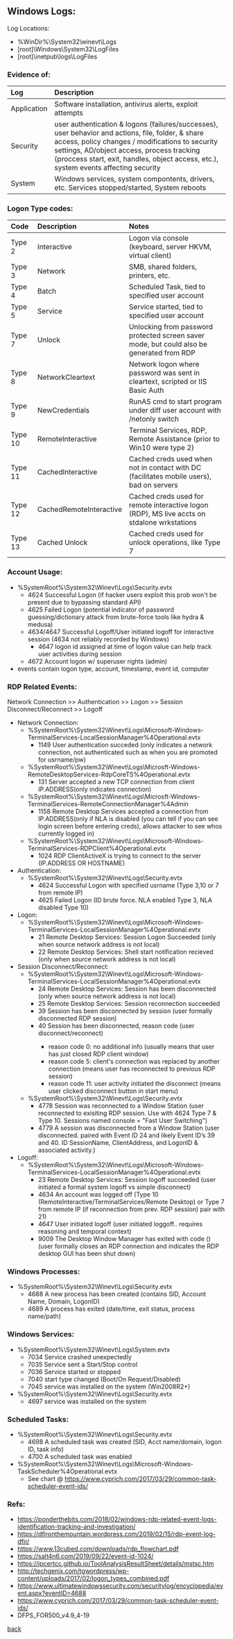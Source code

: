 ## Windows Logs:
Log Locations:
- %WinDir%\System32\winevt\Logs
- [root]\Windows\System32\LogFiles
- [root]\inetpub\logs\LogFiles

### Evidence of:

| Log         | Description             |
| :---        | :---                    |
| Application | Software installation, antivirus alerts, exploit attempts |
| Security    | user authentication & logons (failures/successes), user behavior and actions, file, folder, & share access, policy changes / modifications to security settings, AD/object access, process tracking (proccess start, exit, handles, object access, etc.), system events affecting security |
| System      | Windows services, system compontents, drivers, etc. Services stopped/started, System reboots |

### Logon Type codes:

| Code    | Description             | Notes                                                                                       |
| :---    | :---                    | :---                                                                                        |
| Type 2  | Interactive             | Logon via console (keyboard, server HKVM, virtual client)                                   |
| Type 3  | Network                 | SMB, shared folders, printers, etc.                                                         |
| Type 4  | Batch                   | Scheduled Task, tied to specified user account                                              |
| Type 5  | Service                 | Service started, tied to specified user account                                             |
| Type 7  | Unlock                  | Unlocking from password protected screen saver mode, but could also be generated from RDP   |
| Type 8  | NetworkCleartext        | Network logon where password was sent in cleartext, scripted or IIS Basic Auth              |
| Type 9  | NewCredentials          | RunAS cmd to start program under diff user account with /netonly switch                     |
| Type 10 | RemoteInteractive       | Terminal Services, RDP, Remote Assistance (prior to Win10 were type 2)                      |
| Type 11 | CachedInteractive       | Cached creds used when not in contact with DC (facilitates mobile users), bad on servers    |
| Type 12 | CachedRemoteInteractive | Cached creds used for remote interactive logon (RDP), MS live accts on stdalone wrkstations |
| Type 13 | Cached Unlock           | Cached creds used for unlock operations, like Type 7                                        |

### Account Usage:
- %SystemRoot%\System32\Winevt\Logs\Security.evtx
	- 4624 Successful Logon (if hacker users exploit this prob won't be present due to bypassing standard API)
	- 4625 Failed Logon (potential indicator of password guessing/dictionary attack from brute-force tools like hydra & medusa)
	- 4634/4647 Successful Logoff/User initiated logoff for interactive session (4634 not reliably recorded by Windows)
		- 4647 logon id assigned at time of logon value can help track user activities during session
	- 4672 Account logon w/ superuser rights (admin)
- events contain logon type, account, timestamp, event id, computer

### RDP Related Events:
Network Connection >> Authentication >> Logon >> Session Disconnect/Reconnect >> Logoff
- Network Connection:
	- %SystemRoot%\System32\Winevt\Logs\Microsoft-Windows-TerminalServices-LocalSessionManager%4Operational.evtx
		- 1149 User authentication succeded (only indicates a network connection, not authenticated such as when you are promoted for usrname/pw)
    - %SystemRoot%\System32\Winevt\Logs\Microsft-Windows-RemoteDesktopServices-RdpCoreTS%4Operational.evtx
		- 131 Server accepted a new TCP connection from client IP.ADDRESS(only indicates connection)
	-  %SystemRoot%\System32\Winevt\Logs\Microsft-Windows-TerminalServices-RemoteConnectionManager%4Admin
		- 1158 Remote Desktop Services accepted a connection from IP.ADDRESS(only if NLA is disabled (you can tell if you can see login screen before entering creds), allows attacker to see whos currently logged in)
	- %SystemRoot%\System32\Winevt\Logs\Microsoft-Windows-TerminalServices-RDPClient%4Operational.evtx
		- 1024 RDP ClientActiveX is trying to connect to the server (IP.ADDRESS OR HOSTNAME)
- Authentication:
	- %SystemRoot%\System32\Winevt\Logs\Security.evtx
		- 4624 Successful Logon with specified usrname (Type 3,10 or 7 from remote IP)
		- 4625 Failed Logon (ID brute force. NLA enabled Type 3, NLA disabled Type 10)
- Logon:
	- %SystemRoot%\System32\Winevt\Logs\Microsoft-Windows-TerminalServices-LocalSessionManager%4Operational.evtx
		- 21 Remote Desktop Services: Session Logon Succeeded (only when source network address is not local)
		- 22 Remote Desktop Services: Shell start notification recieved (only when source network address is not local)
- Session Disconnect/Reconnect:
	- %SystemRoot%\System32\Winevt\Logs\Microsoft-Windows-TerminalServices-LocalSessionManager%4Operational.evtx
		- 24 Remote Desktop Services: Session has been disconnected (only when source network address is not local)
		- 25 Remote Desktop Services: Session reconnection succeeded
		- 39 Session <X> has been disconnected by session <Y> (user formally disconnected  RDP session)
		- 40 Session <X> has been disconnected, reason code <Z> (user disconnect/reconnect)
			- reason code 0: no additional info (usually means that user has just closed RDP client window)
			- reason code 5: client's connection was replaced by another connection (means user has reconnected to previous RDP session)
			- reason code 11: user activity initiated the disconnect (means user clicked disconnect button in start menu)
	- %SystemRoot%\System32\Winevt\Logs\Security.evtx
		- 4778 Session was reconnected to a Window Station (user reconnected to exisiting RDP session. Use with 4624 Type 7 & Type 10. Sessions named console = "Fast User Switching")
		- 4779 A session was disconnected from a Window Station (user disconnected. paired with Event ID 24 and likely Event ID’s 39 and 40. ID SessionName, ClientAddress, and LogonID & associated activity.)
- Logoff:
	- %SystemRoot%\System32\Winevt\Logs\Microsoft-Windows-TerminalServices-LocalSessionManager%4Operational.evtx
		- 23   Remote Desktop Services: Session logoff succeeded (user initiated a formal system logoff vs simple disconnect)
		- 4634 An account was logged off (Type 10 (RemoteInteractive/TerminalServices/Remote Desktop) or Type 7 from remote IP (if reconnection from prev. RDP session) pair with 21)
		- 4647 User initiated logoff (user initiated loggoff.. requires reasoning and temporal context)
		- 9009 The Desktop Window Manager has exited with code (<X>) (user formally closes an RDP connection and indicates the RDP desktop GUI has been shut down)

### Windows Processes:
- %SystemRoot%\System32\Winevt\Logs\Security.evtx
	- 4688 A new process has been created (contains SID, Account Name, Domain, LogonID)
	- 4689 A process has exited (date/time, exit status, process name/path)
  
### Windows Services:
- %SystemRoot%\System32\Winevt\Logs\System.evtx
	- 7034 Service crashed unexpectedly
	- 7035 Service sent a Start/Stop control
	- 7036 Service started or stopped
	- 7040 start type changed (Boot/On Request/Disabled)
	- 7045 service was installed on the system (Win2008R2+)
- %SystemRoot%\System32\Winevt\Logs\Security.evtx
	- 4697 service was installed on the system

### Scheduled Tasks:
- %SystemRoot%\System32\Winevt\Logs\Security.evtx
	- 4698 A scheduled task was created (SID, Acct name/domain, logon ID, task info)
	- 4700 A scheduled task was enabled
- %SystemRoot%\System32\Winevt\Logs\Microsoft-Windows-TaskScheduler%4Operational.evtx
	- See chart @ https://www.cyprich.com/2017/03/29/common-task-scheduler-event-ids/
	
### Refs:
- https://ponderthebits.com/2018/02/windows-rdp-related-event-logs-identification-tracking-and-investigation/
- https://dfironthemountain.wordpress.com/2019/02/15/rdp-event-log-dfir/
- https://www.13cubed.com/downloads/rdp_flowchart.pdf
- https://salt4n6.com/2019/09/22/event-id-1024/
- https://jpcertcc.github.io/ToolAnalysisResultSheet/details/mstsc.htm
- http://techgenix.com/tgwordpress/wp-content/uploads/2017/02/logon_types_combined.pdf
- https://www.ultimatewindowssecurity.com/securitylog/encyclopedia/event.aspx?eventID=4688
- https://www.cyprich.com/2017/03/29/common-task-scheduler-event-ids/
- DFPS_FOR500_v4.9_4-19

[back](./)
